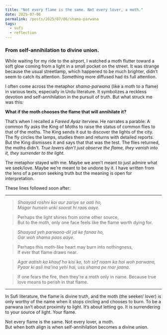 ```yaml
---
title: "Not every flame is the same. Not every lover, a moth."  
date: 2025-07-06 
permalink: /posts/2025/07/06/shama-parwana  
tags:  
  - sufi  
  - reflection   
---
```


### From self-annihilation to divine union.

While waiting for my ride to the airport, I watched a moth flutter toward a soft glow coming from a light in a small pocket on the street. It was strange because the usual streetlamp, which happened to be much brighter, didn’t seem to catch its attention. Something  more diffused had its full attention.

I often come across the metaphor *shama-parwana* (like a moth to a flame) in various texts, especially in Urdu literature. It symbolizes a reckless devotion and self-annihilation in the pursuit of truth. But what struck me was this:

**What if the moth chooses the flame that will annihilate it?**

That’s when I recalled a *Fareed Ayaz* iterview. He narrates a parable: A common fly asks the King of Moths to raise the status of common flies to that of the moths. The King sends it out to discover the lights of the city. The fly circles the lamps, studies them and returns with detailed reports. But the King dismisses it and says that that was the test. The flies returned, the moths didn't. *True lovers don’t just observe the flame, they vanish into it, they surrender to the light.*

The metaphor stayed with me. Maybe we aren’t meant to just admire what we seek/love. Maybe we’re meant to be undone by it. I have written from the lens of a person seeking truth but the meaning is open for interpretation.

These lines followed soon after:

---

> *Shaayad roshni koi aur zariye se aati ho,*  
> *Magar humein unki soorat hi raas aaye.*  

> Perhaps the light shines from some other source,  
> But to the moth, only one face feels like the flame worth dying for.  

> *Shaayad yeh parwana-dil jal ke fanaa ho,*  
> *Gar woh shama paas aaye.*  

> Perhaps this moth-like heart may burn into nothingness,  
> If ever that flame draws near.  

> *Agar aatish ka khauf ho kisi ko, toh sirf naam ka hai woh parwana,*  
> *Pyaar ki asli ma'ina yehi hai, uss shama pe mar jaana.*

> If one fears the fire, then they're a moth only in name. 
> Because true love means to perish in that flame.


---

In Sufi literature, the flame is divine truth, and the moth (the seeker/ lover) is only worthy of the name when it stops circling and chooses to burn. To be a parwana isn’t about proximity to light. It’s about letting go. It is surrendering to your source of light. Your flame.

Not every flame is the same. Not every lover, a moth.  
But when both align is when self-annihilation becomes a divine union.
